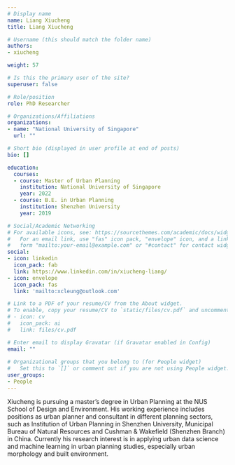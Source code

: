 ```yaml
---
# Display name
name: Liang Xiucheng
title: Liang Xiucheng

# Username (this should match the folder name)
authors:
- xiucheng

weight: 57

# Is this the primary user of the site?
superuser: false

# Role/position
role: PhD Researcher

# Organizations/Affiliations
organizations:
- name: "National University of Singapore"
  url: ""

# Short bio (displayed in user profile at end of posts)
bio: []

education:
  courses:
  - course: Master of Urban Planning
    institution: National University of Singapore
    year: 2022
  - course: B.E. in Urban Planning
    institution: Shenzhen University
    year: 2019

# Social/Academic Networking
# For available icons, see: https://sourcethemes.com/academic/docs/widgets/#icons
#   For an email link, use "fas" icon pack, "envelope" icon, and a link in the
#   form "mailto:your-email@example.com" or "#contact" for contact widget.
social:
- icon: linkedin
  icon_pack: fab
  link: https://www.linkedin.com/in/xiucheng-liang/
- icon: envelope
  icon_pack: fas
  link: 'mailto:xcleung@outlook.com'

# Link to a PDF of your resume/CV from the About widget.
# To enable, copy your resume/CV to `static/files/cv.pdf` and uncomment the lines below.  
# - icon: cv
#   icon_pack: ai
#   link: files/cv.pdf

# Enter email to display Gravatar (if Gravatar enabled in Config)
email: ""
  
# Organizational groups that you belong to (for People widget)
#   Set this to `[]` or comment out if you are not using People widget.  
user_groups:
- People
---
```


Xiucheng is pursuing a master’s degree in Urban Planning at the NUS School of Design and Environment.
His working experience includes positions as urban planner and consultant in different planning sectors, such as Institution of Urban Planning in Shenzhen University, Municipal Bureau of Natural Resources and Cushman & Wakefield (Shenzhen Branch) in China.
Currently his research interest is in applying urban data science and machine learning in urban planning studies, especially urban morphology and built environment.
